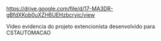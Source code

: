 https://drive.google.com/file/d/17-MA3DR-gBfdXKob0uXZH6UEHzbcryic/view


Video evidencia do projeto extencionista desenvolvido para CSTAUTOMACAO
